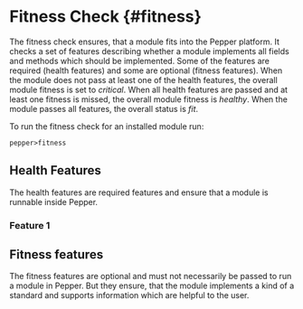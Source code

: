 # Fitness Check {#fitness}

The fitness check ensures, that a module fits into the Pepper platform. It checks a set of features describing whether a module implements all fields and methods which should be implemented. Some of the features are required (health features) and some are optional (fitness features). When the module does not pass at least one of the health features, the overall module fitness is set to *critical*. When all health features are passed and at least one fitness is missed, the overall module fitness is *healthy*. When the module passes all features, the overall status is *fit*.

To run the fitness check for an installed module run:
```
pepper>fitness
``` 

## Health Features

The health features are required features and ensure that a module is runnable inside Pepper.

### Feature 1


## Fitness features

The fitness features are optional and must not necessarily be passed to run a module in Pepper. But they ensure, that the module implements a kind of a standard and supports information which are helpful to the user.
